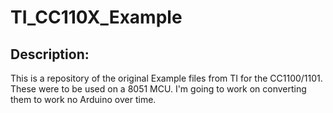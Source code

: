 # TI_CC110X_Example

## Description:
This is a repository of the original Example files from TI for the CC1100/1101. These were to be used on a 8051 MCU. I'm going to work on converting them to work no Arduino over time.